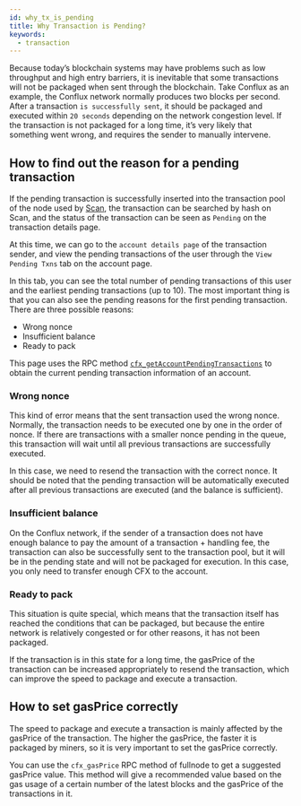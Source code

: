 ```yaml
---
id: why_tx_is_pending
title: Why Transaction is Pending?
keywords:
  - transaction
---
```


Because today’s blockchain systems may have problems such as low throughput and high entry barriers, it is inevitable that some transactions will not be packaged when sent through the blockchain. Take Conflux as an example, the Conflux network normally produces two blocks per second. After a transaction `is successfully sent`, it should be packaged and executed within `20 seconds` depending on the network congestion level. If the transaction is not packaged for a long time, it’s very likely that something went wrong, and requires the sender to manually intervene.

<!---
![](/img/why-tx-pending/tx-pending.png)
-->

## How to find out the reason for a pending transaction

If the pending transaction is successfully inserted into the transaction pool of the node used by [Scan](https://www.confluxscan.io/), the transaction can be searched by hash on Scan, and the status of the transaction can be seen as `Pending` on the transaction details page. 

<!---
![](/img/why-tx-pending/scan-pending-detail.png)
-->

 At this time, we can go to the `account details page` of the transaction sender, and view the pending transactions of the user through the `View Pending Txns` tab on the account page.

<!---
![](/img/why-tx-pending/scan-pending-entry.jpeg)
-->

In this tab, you can see the total number of pending transactions of this user and the earliest pending transactions (up to 10). The most important thing is that you can also see the pending reasons for the first pending transaction. There are three possible reasons:

* Wrong nonce
* Insufficient balance
* Ready to pack

<!---
![](/img/why-tx-pending/scan-pending-tx-list.jpeg)
-->

This page uses the RPC method [`cfx_getAccountPendingTransactions`](http://developer.confluxnetwork.org/conflux-doc/docs/json_rpc/#cfx_getaccountpendingtransactions) to obtain the current pending transaction information of an account.

### Wrong nonce

This kind of error means that the sent transaction used the wrong nonce. Normally, the transaction needs to be executed one by one in the order of nonce. If there are transactions with a smaller nonce pending in the queue, this transaction will wait until all previous transactions are successfully executed.

In this case, we need to resend the transaction with the correct nonce. It should be noted that the pending transaction will be automatically executed after all previous transactions are executed (and the balance is sufficient).

### Insufficient balance

On the Conflux network, if the sender of a transaction does not have enough balance to pay the amount of a transaction + handling fee, the transaction can also be successfully sent to the transaction pool, but it will be in the pending state and will not be packaged for execution. In this case, you only need to transfer enough CFX to the account.

### Ready to pack

This situation is quite special, which means that the transaction itself has reached the conditions that can be packaged, but because the entire network is relatively congested or for other reasons, it has not been packaged.

If the transaction is in this state for a long time, the gasPrice of the transaction can be increased appropriately to resend the transaction, which can improve the speed to package and execute a transaction.

## How to set gasPrice correctly

The speed to package and execute a transaction is mainly affected by the gasPrice of the transaction. The higher the gasPrice, the faster it is packaged by miners, so it is very important to set the gasPrice correctly.

You can use the `cfx_gasPrice` RPC method of fullnode to get a suggested gasPrice value. This method will give a recommended value based on the gas usage of a certain number of the latest blocks and the gasPrice of the transactions in it.
